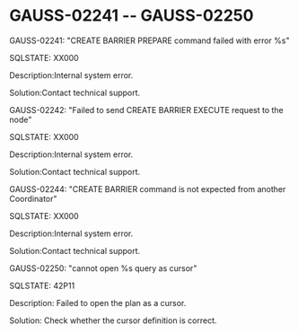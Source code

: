 # GAUSS-02241 -- GAUSS-02250<a name="EN-US_TOPIC_0302073553"></a>

GAUSS-02241: "CREATE BARRIER PREPARE command failed with error %s"

SQLSTATE: XX000

Description:Internal system error.

Solution:Contact technical support.

GAUSS-02242: "Failed to send CREATE BARRIER EXECUTE request to the node"

SQLSTATE: XX000

Description:Internal system error.

Solution:Contact technical support.

GAUSS-02244: "CREATE BARRIER command is not expected from another Coordinator"

SQLSTATE: XX000

Description:Internal system error.

Solution:Contact technical support.

GAUSS-02250: "cannot open %s query as cursor"

SQLSTATE: 42P11

Description: Failed to open the plan as a cursor.

Solution: Check whether the cursor definition is correct.

